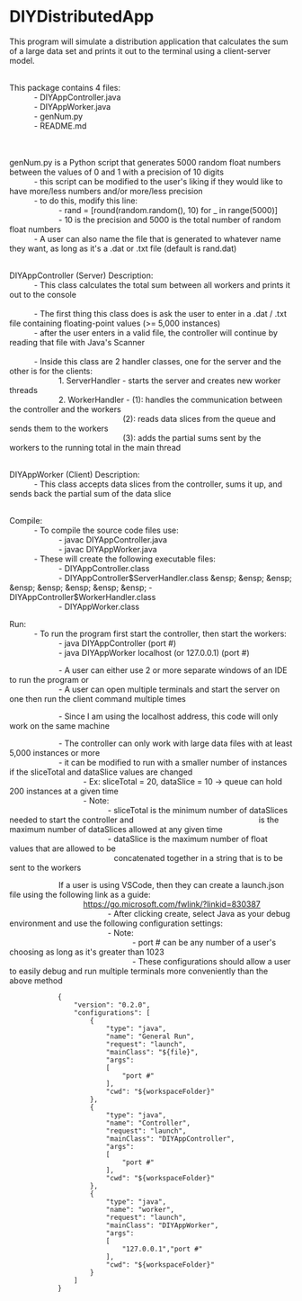 # DIYDistributedApp 

This program will simulate a distribution application that calculates the sum of a large data set and prints it out to the terminal using a client-server model.  
<br>

This package contains 4 files:  
&ensp; &ensp; &ensp; &ensp; - DIYAppController.java    
&ensp; &ensp; &ensp; &ensp; - DIYAppWorker.java    
&ensp; &ensp; &ensp; &ensp; - genNum.py    
&ensp; &ensp; &ensp; &ensp; - README.md   
<br><br>

genNum.py is a Python script that generates 5000 random float numbers between the values of 0 and 1 with a precision of 10 digits  
&ensp; &ensp; &ensp; &ensp; - this script can be modified to the user's liking if they would like to have more/less numbers and/or more/less precision  
&ensp; &ensp; &ensp; &ensp; - to do this, modify this line:  
&ensp; &ensp; &ensp; &ensp; &ensp; &ensp; &ensp; &ensp; - rand = [round(random.random(), 10) for _ in range(5000)]  
&ensp; &ensp; &ensp; &ensp; &ensp; &ensp; &ensp; &ensp; - 10 is the precision and 5000 is the total number of random float numbers  
&ensp; &ensp; &ensp; &ensp; - A user can also name the file that is generated to whatever name they want, as long as it's a .dat or .txt file (default is rand.dat)  
<br>

DIYAppController (Server) Description:  
&ensp; &ensp; &ensp; &ensp; - This class calculates the total sum between all workers and prints it out to the console  
<br>
&ensp; &ensp; &ensp; &ensp; - The first thing this class does is ask the user to enter in a .dat / .txt file containing floating-point values (>= 5,000 instances)  
&ensp; &ensp; &ensp; &ensp; - after the user enters in a valid file, the controller will continue by reading that file with Java's Scanner  
<br>
&ensp; &ensp; &ensp; &ensp; - Inside this class are 2 handler classes, one for the server and the other is for the clients:  
&ensp; &ensp; &ensp; &ensp; &ensp; &ensp; &ensp; &ensp; 1. ServerHandler - starts the server and creates new worker threads  
&ensp; &ensp; &ensp; &ensp; &ensp; &ensp; &ensp; &ensp; 2. WorkerHandler - (1): handles the communication between the controller and the workers  
&ensp; &ensp; &ensp; &ensp; &ensp; &ensp; &ensp; &ensp; &ensp; &ensp; &ensp; &ensp; &ensp; &ensp; &ensp; &ensp; &ensp; &nbsp; &nbsp; (2): reads data slices from the queue and sends them to the workers  
&ensp; &ensp; &ensp; &ensp; &ensp; &ensp; &ensp; &ensp; &ensp; &ensp; &ensp; &ensp; &ensp; &ensp; &ensp; &ensp; &ensp; &nbsp; &nbsp; (3): adds the partial sums sent by the workers to the running total in the main thread  
<br>

DIYAppWorker (Client) Description:  
&ensp; &ensp; &ensp; &ensp; - This class accepts data slices from the controller, sums it up, and sends back the partial sum of the data slice  
<br>

Compile:  
&ensp; &ensp; &ensp; &ensp; - To compile the source code files use:  
&ensp; &ensp; &ensp; &ensp; &ensp; &ensp; &ensp; &ensp; - javac DIYAppController.java  
&ensp; &ensp; &ensp; &ensp; &ensp; &ensp; &ensp; &ensp; - javac DIYAppWorker.java  
&ensp; &ensp; &ensp; &ensp; - These will create the following executable files:  
&ensp; &ensp; &ensp; &ensp; &ensp; &ensp; &ensp; &ensp; - DIYAppController.class    
&ensp; &ensp; &ensp; &ensp; &ensp; &ensp; &ensp; &ensp; - DIYAppController$ServerHandler.class    
&ensp; &ensp; &ensp; &ensp; &ensp; &ensp; &ensp; &ensp; - DIYAppController$WorkerHandler.class    
&ensp; &ensp; &ensp; &ensp; &ensp; &ensp; &ensp; &ensp; - DIYAppWorker.class
<br>

Run:  
&ensp; &ensp; &ensp; &ensp; - To run the program first start the controller, then start the workers:  
&ensp; &ensp; &ensp; &ensp; &ensp; &ensp; &ensp; &ensp; - java DIYAppController (port #)  
&ensp; &ensp; &ensp; &ensp; &ensp; &ensp; &ensp; &ensp; - java DIYAppWorker localhost (or 127.0.0.1) (port #)  

&ensp; &ensp; &ensp; &ensp; &ensp; &ensp; &ensp; &ensp; - A user can either use 2 or more separate windows of an IDE to run the program or  
&ensp; &ensp; &ensp; &ensp; &ensp; &ensp; &ensp; &ensp; - A user can open multiple terminals and start the server on one then run the client command multiple times  

&ensp; &ensp; &ensp; &ensp; &ensp; &ensp; &ensp; &ensp; - Since I am using the localhost address, this code will only work on the same machine  

&ensp; &ensp; &ensp; &ensp; &ensp; &ensp; &ensp; &ensp; - The controller can only work with large data files with at least 5,000 instances or more  
&ensp; &ensp; &ensp; &ensp; &ensp; &ensp; &ensp; &ensp; - it can be modified to run with a smaller number of instances if the sliceTotal and dataSlice values are changed  
&ensp; &ensp; &ensp; &ensp; &ensp; &ensp; &ensp; &ensp; &ensp; &ensp; &ensp; &ensp; - Ex: sliceTotal = 20, dataSlice = 10 -> queue can hold 200 instances at a given time  
&ensp; &ensp; &ensp; &ensp; &ensp; &ensp; &ensp; &ensp; &ensp; &ensp; &ensp; &ensp; - Note:  
&ensp; &ensp; &ensp; &ensp; &ensp; &ensp; &ensp; &ensp; &ensp; &ensp; &ensp; &ensp; &ensp; &ensp; &ensp; &ensp; - sliceTotal is the minimum number of dataSlices needed to start the controller and 
&ensp; &ensp; &ensp; &ensp; &ensp; &ensp; &ensp; &ensp; &ensp; &ensp; &ensp; &ensp; &ensp; &ensp; &ensp; &ensp; &ensp; &ensp; &ensp; &ensp; is the maximum number of dataSlices allowed at any given time  
&ensp; &ensp; &ensp; &ensp; &ensp; &ensp; &ensp; &ensp; &ensp; &ensp; &ensp; &ensp; &ensp; &ensp; &ensp; &ensp; - dataSlice is the maximum number of float values that are allowed to be  
&ensp; &ensp; &ensp; &ensp; &ensp; &ensp; &ensp; &ensp; &ensp; &ensp; &ensp; &ensp; &ensp; &ensp; &ensp; &ensp; &ensp; concatenated together in a string that is to be sent to the workers
<br>

&ensp; &ensp; &ensp; &ensp; &ensp; &ensp; &ensp; &ensp; If a user is using VSCode, then they can create a launch.json file using the following link as a guide:  
&ensp; &ensp; &ensp; &ensp; &ensp; &ensp; &ensp; &ensp; &ensp; &ensp; &ensp; &ensp; https://go.microsoft.com/fwlink/?linkid=830387  
&ensp; &ensp; &ensp; &ensp; &ensp; &ensp; &ensp; &ensp; &ensp; &ensp; &ensp; &ensp; &ensp; &ensp; &ensp; &ensp; - After clicking create, select Java as your debug environment and use the following configuration settings:  
&ensp; &ensp; &ensp; &ensp; &ensp; &ensp; &ensp; &ensp; &ensp; &ensp; &ensp; &ensp; &ensp; &ensp; &ensp; &ensp; - Note:  
&ensp; &ensp; &ensp; &ensp; &ensp; &ensp; &ensp; &ensp; &ensp; &ensp; &ensp; &ensp; &ensp; &ensp; &ensp; &ensp; &ensp; &ensp; &ensp; &ensp; - port # can be any number of a user's choosing as long as it's greater than 1023  
&ensp; &ensp; &ensp; &ensp; &ensp; &ensp; &ensp; &ensp; &ensp; &ensp; &ensp; &ensp; &ensp; &ensp; &ensp; &ensp; &ensp; &ensp; &ensp; &ensp; - These configurations should allow a user to easily debug and run multiple terminals more conveniently than the above method

                {
                    "version": "0.2.0",
                    "configurations": [
                        {
                            "type": "java",
                            "name": "General Run",
                            "request": "launch",
                            "mainClass": "${file}",
                            "args": 
                            [
                                "port #"
                            ],
                            "cwd": "${workspaceFolder}"
                        },
                        {
                            "type": "java",
                            "name": "Controller",
                            "request": "launch",
                            "mainClass": "DIYAppController",
                            "args": 
                            [
                                "port #"
                            ],
                            "cwd": "${workspaceFolder}"
                        },
                        {
                            "type": "java",
                            "name": "worker",
                            "request": "launch",
                            "mainClass": "DIYAppWorker",
                            "args": 
                            [
                                "127.0.0.1","port #"
                            ],
                            "cwd": "${workspaceFolder}"
                        }
                    ]
                }